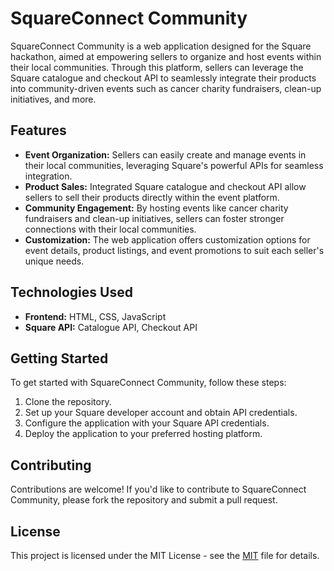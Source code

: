 # SquareConnect Community

SquareConnect Community is a web application designed for the Square hackathon, aimed at empowering sellers to organize and host events within their local communities. Through this platform, sellers can leverage the Square catalogue and checkout API to seamlessly integrate their products into community-driven events such as cancer charity fundraisers, clean-up initiatives, and more.

## Features

- **Event Organization:** Sellers can easily create and manage events in their local communities, leveraging Square's powerful APIs for seamless integration.
- **Product Sales:** Integrated Square catalogue and checkout API allow sellers to sell their products directly within the event platform.
- **Community Engagement:** By hosting events like cancer charity fundraisers and clean-up initiatives, sellers can foster stronger connections with their local communities.
- **Customization:** The web application offers customization options for event details, product listings, and event promotions to suit each seller's unique needs.

## Technologies Used

- **Frontend:** HTML, CSS, JavaScript
- **Square API:** Catalogue API, Checkout API

## Getting Started

To get started with SquareConnect Community, follow these steps:

1. Clone the repository.
2. Set up your Square developer account and obtain API credentials.
3. Configure the application with your Square API credentials.
4. Deploy the application to your preferred hosting platform.

## Contributing

Contributions are welcome! If you'd like to contribute to SquareConnect Community, please fork the repository and submit a pull request.

## License

This project is licensed under the MIT License - see the [MIT](LICENSE) file for details.
